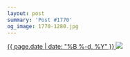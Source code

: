 ```yaml
---
layout: post
summary: 'Post #1770'
og_image: 1770-1280.jpg
---
```


<p>
 <time>
  <a href="/1770">
   {{ page.date | date: "%B %-d, %Y" }}
  </a>
 </time>
 <a href="/1770">
  <img data-taken="5/7/2023" sizes="(min-width: 700px) 50vw, calc(100vw - 2rem)" src="{{ site.assets_url }}/1770-640.jpg" srcset="{{ site.assets_url }}/1770-320.jpg 320w, {{ site.assets_url }}/1770-640.jpg 640w, {{ site.assets_url }}/1770-960.jpg 960w, {{ site.assets_url }}/1770-1280.jpg 1280w"/>
 </a>
</p>
